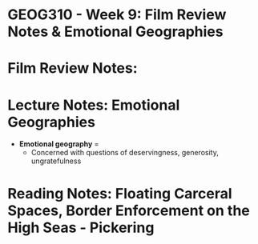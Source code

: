 # GEOG310 - Week 9: Film Review Notes & Emotional Geographies

# Film Review Notes:

# Lecture Notes: Emotional Geographies
- **Emotional geography** = 
    - Concerned with questions of deservingness, generosity, ungratefulness

# Reading Notes: Floating Carceral Spaces, Border Enforcement on the High Seas - Pickering